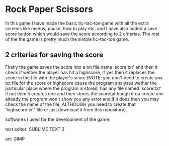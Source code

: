 # Rock Paper Scissors

In this game I have made the basic tic-tac-toe game with all the extra screens like menus, pause, how to play etc. and I have also added a save score button which would save the score according to 2 criterias. The rest of the the game is pretty much the simple tic-tac-toe game.

## 2 criterias for saving the score
Firstly the game saves the score into a txt file name 'score.txt' and then it check if wether the player has hit a highscore, if yes then it replaces the score in the file with the player's score (NOTE: you don't need to create any txt file for the score or highscore cause the program analyses wether the particular place where the program is stored, has any file named 'score.txt' if not then it creates one and then stores the score(although if ou create one already the program won't show you any error and if it does then you may check the name of the file, ALTHOUGH you need to create that 'highscore.txt' file or just download it from this repository).

softwares I used for the development of the game:

text editor: SUBLIME TEXT 3

art: GIMP
